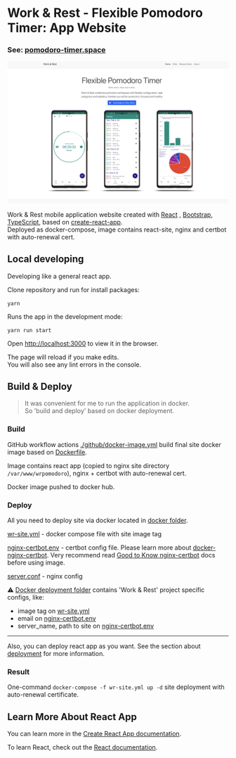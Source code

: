 # Work & Rest - Flexible Pomodoro Timer: App Website

### See: [pomodoro-timer.space](https://pomodoro-timer.space)

![Alt text](site-preview-1200.png)

Work & Rest mobile application website created with [React](https://reactjs.org/)
, [Bootstrap](https://react-bootstrap.github.io/), [TypeScript](https://www.typescriptlang.org/), based
on [create-react-app](https://github.com/facebook/create-react-app). \
Deployed as docker-compose, image contains react-site, nginx and certbot with auto-renewal cert.

## Local developing

Developing like a general react app.

Clone repository and run for install packages:

```
yarn
```

Runs the app in the development mode:

```
yarn run start
```

Open [http://localhost:3000](http://localhost:3000) to view it in the browser.

The page will reload if you make edits.\
You will also see any lint errors in the console.

## Build & Deploy

> It was convenient for me to run the application in docker. \
> So 'build and deploy' based on docker deployment.

### Build

GitHub workflow actions [./github/docker-image.yml](/.github/workflows/docker-image.yml) build final site docker image
based on [Dockerfile](Dockerfile).

Image contains react app (copied to nginx site directory `/var/www/wrpomodoro`), nginx + certbot with auto-renewal cert.

Docker image pushed to docker hub.

### Deploy

All you need to deploy site via docker located in [docker folder](/docker).

[wr-site.yml](/docker/wr-site.yml) - docker compose file with site image tag

[nginx-certbot.env](/docker/nginx-certbot.env) - certbot config file. Please learn more
about [docker-nginx-certbot](https://github.com/JonasAlfredsson/docker-nginx-certbot). Very recommend
read [Good to Know nginx-certbot](https://github.com/JonasAlfredsson/docker-nginx-certbot/blob/master/docs/good_to_know.md)
docs before using image.

[server.conf](/docker/nginx/user_conf.d/server.conf) - nginx config

:warning: [Docker deployment folder](/docker) contains 'Work & Rest' project specific configs, like:
* image tag on [wr-site.yml](/docker/wr-site.yml)
* email on [nginx-certbot.env](/docker/nginx-certbot.env)
* server_name, path to site on [nginx-certbot.env](/docker/nginx-certbot.env)

---
Also, you can deploy react app as you want. See the section
about [deployment](https://facebook.github.io/create-react-app/docs/deployment) for more information.

### Result

One-command `docker-compose -f wr-site.yml up -d` site deployment with auto-renewal certificate.

## Learn More About React App

You can learn more in
the [Create React App documentation](https://facebook.github.io/create-react-app/docs/getting-started).

To learn React, check out the [React documentation](https://reactjs.org/).
